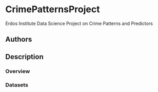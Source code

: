 # CrimePatternsProject
Erdos Institute Data Science Project on Crime Patterns and Predictors

## Authors

## Description

### Overview

### Datasets

